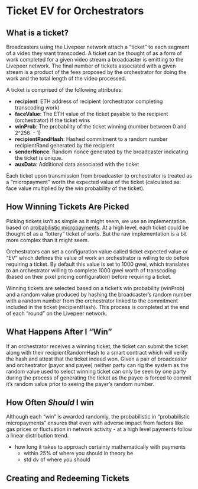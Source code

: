 # Ticket EV for Orchestrators

## What is a ticket?

Broadcasters using the Livepeer network attach a “ticket” to each segment of a video they want transcoded. A ticket can be thought of as a form of work completed for a given video stream a broadcaster is emitting to the Livepeer network.  The final number of tickets associated with a given stream is a product of the fees proposed by the orchestrator for doing the work and the total length of the video processed.

A ticket is comprised of the following attributes:

- **recipient**: ETH address of recipient (orchestrator completing transcoding work)
- **faceValue**: The ETH value of the ticket payable to the recipient (orchestrator) if the ticket wins
- **winProb**: The probability of the ticket winning (number between 0 and 2^256
 - 1)
- **recipientRandHash**: Hashed commitment to a random number recipientRand generated by the recipient
- **senderNonce**: Random nonce generated by the broadcaster indicating the ticket is unique.
- **auxData**: Additional data associated with the ticket

Each ticket upon transmission from broadcaster to orchestrator is treated as a “micropayment” worth the expected value of the ticket (calculated as: face value multiplied by the win probability of the ticket).

## How Winning Tickets Are Picked

Picking tickets isn’t as simple as it might seem, we use an implementation based on [probabilistic micropayments](https://medium.com/livepeer-blog/streamflow-probabilistic-micropayments-f3a647672462).  At a high level, each ticket could be thought of as a “lottery” ticket of sorts.  But the raw implementation is a bit more complex than it might seem.

Orchestrators can set a configuration value called ticket expected value or “EV” which defines the value of work an orchestrator is willing to do before requiring a ticket.  By default this value is set to 1000 gwei, which translates to an orchestrator willing to complete 1000 gwei worth of transcoding (based on their pixel pricing configuration) before requiring a ticket.

Winning tickets are selected based on a ticket’s win probability (winProb) and a random value produced by hashing the broadcaster’s random number with a random number from the orchestrator linked to the commitment included in the ticket (recipientHash).  This process is completed at the end of each “round” on the Livepeer network.

## What Happens After I “Win”

If an orchestrator receives a winning ticket, the ticket can submit the ticket along with their recipientRandomHash to a smart contract which will verify the hash and attest that the ticket indeed won.  Given a pair of broadcaster and orchestrator (payor and payee) neither party can rig the system as the random value used to select winning ticket can only be seen by one party during the process of generating the ticket as the payee is forced to commit it’s random value prior to seeing the payer’s random number.

## How Often *Should* I win

Although each “win” is awarded randomly, the probabilistic in “probabilistic micropayments” ensures that even with adverse impact from factors like gas prices or fluctuation in network activity - at a high level payments follow a linear distribution trend.

- how long it takes to approach certainty mathematically with payments
    - within 25% of where you should in theory be
    - std dv of where you should
    

## Creating and Redeeming Tickets